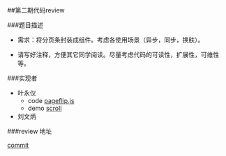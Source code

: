 ﻿##第二期代码review

###题目描述

* 需求：将分页条封装成组件。考虑各使用场景（异步，同步，换肤）。
  
* 请写好注释，方便其它同学阅读。尽量考虑代码的可读性，扩展性，可维性等。

###实现者

* 叶永仪
  * code [pageflip.js](https://github.com/vmarket/review/blob/master/page/pageflip.js)
  * demo [scroll](https://github.com/vmarket/review/blob/master/page/pages.html)
* 刘文炳


###review 地址

  [commit](https://github.com/vmarket/review/commit/e8773ce1c85a436623039b7e445528073390e3ee)
